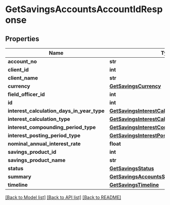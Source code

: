 # GetSavingsAccountsAccountIdResponse

## Properties
Name | Type | Description | Notes
------------ | ------------- | ------------- | -------------
**account_no** | **str** |  | [optional] 
**client_id** | **int** |  | [optional] 
**client_name** | **str** |  | [optional] 
**currency** | [**GetSavingsCurrency**](GetSavingsCurrency.md) |  | [optional] 
**field_officer_id** | **int** |  | [optional] 
**id** | **int** |  | [optional] 
**interest_calculation_days_in_year_type** | [**GetSavingsInterestCalculationDaysInYearType**](GetSavingsInterestCalculationDaysInYearType.md) |  | [optional] 
**interest_calculation_type** | [**GetSavingsInterestCalculationType**](GetSavingsInterestCalculationType.md) |  | [optional] 
**interest_compounding_period_type** | [**GetSavingsInterestCompoundingPeriodType**](GetSavingsInterestCompoundingPeriodType.md) |  | [optional] 
**interest_posting_period_type** | [**GetSavingsInterestPostingPeriodType**](GetSavingsInterestPostingPeriodType.md) |  | [optional] 
**nominal_annual_interest_rate** | **float** |  | [optional] 
**savings_product_id** | **int** |  | [optional] 
**savings_product_name** | **str** |  | [optional] 
**status** | [**GetSavingsStatus**](GetSavingsStatus.md) |  | [optional] 
**summary** | [**GetSavingsAccountsSummary**](GetSavingsAccountsSummary.md) |  | [optional] 
**timeline** | [**GetSavingsTimeline**](GetSavingsTimeline.md) |  | [optional] 

[[Back to Model list]](../README.md#documentation-for-models) [[Back to API list]](../README.md#documentation-for-api-endpoints) [[Back to README]](../README.md)

